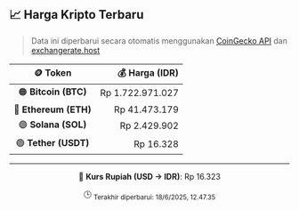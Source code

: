 

<!-- HARGA_KRIPTO -->
## 📈 Harga Kripto Terbaru

> Data ini diperbarui secara otomatis menggunakan [CoinGecko API](https://www.coingecko.com/) dan [exchangerate.host](https://exchangerate.host/)

<div align="center">

| 🪙 Token | 💰 Harga (IDR) |
|:------:|---------------:|
| 🟠 **Bitcoin (BTC)**   | Rp 1.722.971.027 |
| 🔵 **Ethereum (ETH)**  | Rp 41.473.179 |
| 🟣 **Solana (SOL)**    | Rp 2.429.902 |
| 🟢 **Tether (USDT)**   | Rp 16.328 |

---

💱 **Kurs Rupiah (USD → IDR)**: Rp 16.323

🕒 <sub>Terakhir diperbarui: 18/6/2025, 12.47.35</sub>

</div>
<!-- /HARGA_KRIPTO -->